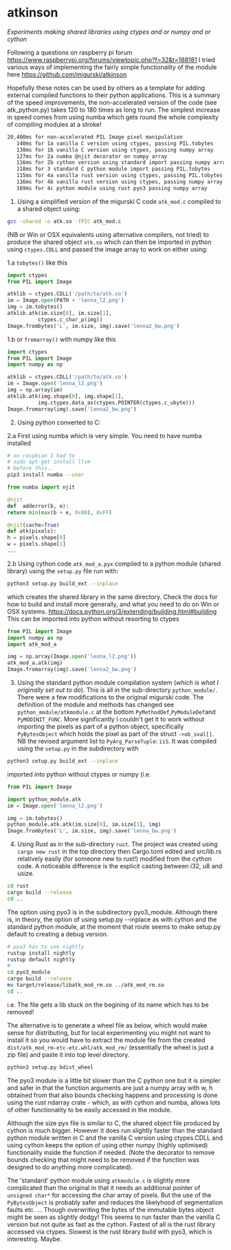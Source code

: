 # atkinson
*Experiments making shared libraries using ctypes and or numpy and or cython*

Following a questions on raspberry pi forum https://www.raspberrypi.org/forums/viewtopic.php?f=32&t=188181
I tried various ways of implementing the fairly simple functionality of the module here
https://github.com/migurski/atkinson

Hopefully these notes can be used by others as a template for adding external compiled
functions to their python applications. This is a summary of the speed improvements, the
non-accelerated version of the code (see atk_python.py) takes 120 to 180 times as long to
run. The simplest increase in speed comes from using numba which gets round the whole
complexity of compiling modules at a stroke!


``` bash
20,400ms for non-accelerated PIL Image pixel manipulation 
   140ms for 1a vanilla C version using ctypes, passing PIL.tobytes
   138ms for 1b vanilla C version using ctypes, passing numpy array
   127ms for 2a numba @njit decorator on numpy array
   116ms for 2b cython version using standard import passing numpy array
   118ms for 3 standard C python module import passing PIL.tobytes
   115ms for 4a vanilla rust version using ctypes, passing PIL.tobytes
   116ms for 4b vanilla rust version using ctypes, passing numpy array
   169ms for 4c python module using rust pyo3 passing numpy array
```

1. Using a simplified version of the migurski C code `atk_mod.c` compiled
to a shared object using:

  ``` bash
  gcc -shared -o atk.so -fPIC atk_mod.c
  ```

  (NB or Win or OSX equivalents using alternative compilers, not tried) to 
  produce the shared object `atk.so` which can then be imported in python 
  using `ctypes.CDLL` and passed the image array to work on either using:

  1.a  `tobytes()` like this
    
  ``` python
  import ctypes
  from PIL import Image

  atklib = ctypes.CDLL('/path/to/atk.so')
  im = Image.open(PATH + 'lenna_l2.png')
  img = im.tobytes()
  atklib.atk(im.size[0], im.size[1], 
            ctypes.c_char_p(img))
  Image.frombytes('L', im.size, img).save('lenna2_bw.png')
  ```

  1.b or `fromarray()` with numpy like this

  ``` python
  import ctypes
  from PIL import Image
  import numpy as np

  atklib = ctypes.CDLL('/path/to/atk.so')
  im = Image.open('lenna_l2.png')
  img = np.array(im)
  atklib.atk(img.shape[0], img.shape[1], 
            img.ctypes.data_as(ctypes.POINTER(ctypes.c_ubyte)))
  Image.fromarray(img).save('lenna2_bw.png')
  ```

2. Using python converted to C:

  2.a First using numba which is very simple. You need to have numba
  installed
  

  ``` bash
  # on raspbian I had to
  # sudo apt-get install llvm
  # before this..
  pip3 install numba --user
  ```

  ``` python
  from numba import njit

  @njit
  def  adderror(b, e):
  return min(max(b + e, 0x00), 0xFF) 

  @njit(cache=True)
  def atk(pixels):
  h = pixels.shape[0]
  w = pixels.shape[1]
  ...
  ```

  2.b Using cython code `atk_mod_a.pyx` compiled to a python module (shared 
  library) using the `setup.py` file run with:

  ``` bash
  python3 setup.py build_ext --inplace
  ```

  which creates the shared library in the same directory. Check the docs
  for how to build and install more generally, and what you need to do
  on Win or OSX systems.
  https://docs.python.org/3/extending/building.html#building
  This can be imported into python without resorting to ctypes

  ``` python
  from PIL import Image
  import numpy as np
  import atk_mod_a

  img = np.array(Image.open('lenna_l2.png'))
  atk_mod_a.atk(img)
  Image.fromarray(img).save('lenna2_bw.png')
  ```

3. Using the standard python module compilation system (*which is what I
originally set out to do*). This is all in the sub-directory `python_module/`. 
There were a few modifications to the original migurski code. The definition 
of the module and methods has changed see `python_module/atkmodule.c`
at the bottom `PyMethodDef`,`PyModuleDef`and `PyMODINIT_FUNC`. More
significantly I couldn't get it to work without importing the
pixels as part of a python object, specifically `PyBytesObject`
which holds the pixel as part of the struct `->ob_sval[]`. NB the revised
argument list to `PyArg_ParseTuple`: `iiS`. It was compiled
using the `setup.py` in the subdirectory with

  ``` bash
  python3 setup.py build_ext --inplace
  ```

  imported into python without
  ctypes or numpy (i.e. 

  ``` python
  from PIL import Image

  import python_module.atk
  im = Image.open('lenna_l2.png')

  img = im.tobytes()
  python_module.atk.atk(im.size[0], im.size[1], img)
  Image.frombytes('L', im.size, img).save('lenna_bw.png')
  ```

4. Using Rust as in the sub-directory `rust`. The project was created using
`cargo new rust` in the top directory then Cargo.toml edited and src/lib.rs
relatively easily (for someone new to rust!) modified from the cython code.
A noticeable difference is the explicit casting between i32, u8 and usize.

  ``` bash
  cd rust
  cargo build --release
  cd ..
  ```

  The option using pyo3 is in the subdirectory pyo3_module. Although there is,
  in theory, the option of using setup.py --inplace as with cython and the
  standard python module, at the moment that route seems to make setup.py
  default to creating a debug version.

  ``` bash
  # pyo3 has to use nightly
  rustup install nightly
  rustup default nightly
  # 
  cd pyo3_module
  cargo build --release
  mv target/release/libatk_mod_rm.so ../atk_mod_rm.so
  cd ..
  ```

  i.e. The file gets a lib stuck on the begining of its name which has to be
  removed!

  The alternative is to generate a wheel file as below, which would make sense for
  distributing, but for local experimenting you might not want to install it so
  you would have to extract the module file from the created `dist/atk_mod_rm-etc-etc.whl/atk_mod_rm/`
  (essentially the wheel is just a zip file) and paste it into top level directory.

  ``` bash
  python3 setup.py bdist_wheel
  ```
  
  The pyo3 module is a little bit slower than the C python one but it is simpler
  and safer in that the function arguments are just a numpy array with w, h
  obtained from that also bounds checking happens and processing is done using the
  rust ndarray crate - which, as with cython and numba, allows lots of other
  functionality to be easily accessed in the module.

Although the size pyx file is similar to C, the shared object file produced by 
cython is much bigger. However it does run slightly faster than the standard
python module written in C and the vanilla C version using ctypes.CDLL
and using cython keeps the option of using other numpy (highly 
optimised) functionality inside the function if needed. (Note the decorator 
to remove bounds checking that might need to be removed if the function 
was designed to do anything more complicated).

The 'standard' python module using `atkmodule.c` is slightly more complicated
than the original in that it needs an additional pointer of `unsigned char*`
for accessing the char array of pixels. But the use of the `PyBytesObject`
is probably safer and reduces the likelyhood of segmentation faults etc.
... Though overwriting the bytes of the immutable bytes object might be
seen as slightly dodgy! This seems to run faster than the vanilla C version
but not quite as fast as the cython. Fastest of all is the rust library
accessed via ctypes. Slowest is the rust library build with pyo3, which is interesting.
Maybe.
